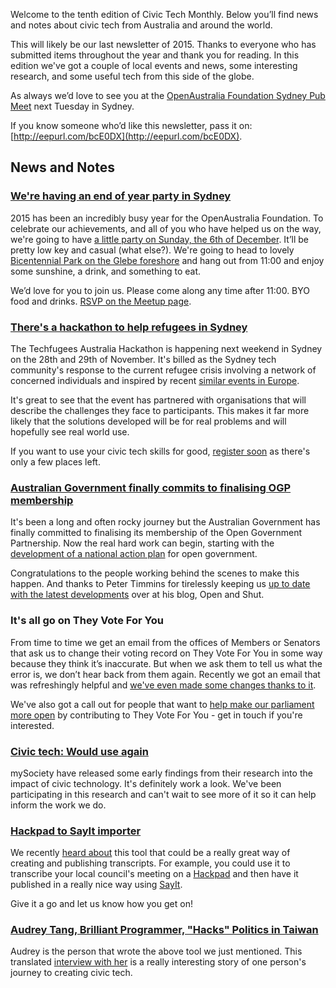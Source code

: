 Welcome to the tenth edition of Civic Tech Monthly.
Below you’ll find news and notes
about civic tech from Australia and around the world.

This will likely be our last newsletter of 2015.
Thanks to everyone who has submitted items throughout the year and
thank you for reading.
In this edition we've got a couple of local events and news,
some interesting research, and some useful tech from this side of the globe.

As always we’d love to see you
at the [OpenAustralia Foundation Sydney Pub Meet](http://www.meetup.com/OpenAustralia-Foundation/events/222169552/)
next Tuesday in Sydney.

If you know someone who’d like this newsletter, pass it on:
[http://eepurl.com/bcE0DX](http://eepurl.com/bcE0DX).

##  News and Notes

### [We're having an end of year party in Sydney](http://www.meetup.com/OpenAustralia-Foundation/events/226363975/)

2015 has been an incredibly busy year for the OpenAustralia Foundation.
To celebrate our achievements, and all of you who have helped us on the way,
we're going to have [a little party on Sunday, the 6th of December](http://www.meetup.com/OpenAustralia-Foundation/events/226363975/).
It’ll be pretty low key and casual (what else?).
We're going to head to lovely [Bicentennial Park on the Glebe foreshore](https://www.google.com/maps/place/Bicentennial+Park+-+Glebe/@-33.8725431,151.1605678,7313m/data=!3m1!1e3!4m6!1m3!3m2!1s0x6b12afd1b80160cf:0xf017d68f9f222f0!2sBicentennial+Park+-+Glebe!3m1!1s0x6b12afd1b80160cf:0xf017d68f9f222f0!6m1!1e1?hl=en)
and hang out from 11:00 and enjoy some sunshine, a drink, and something to eat.

We’d love for you to join us. Please come along any time after 11:00. BYO food and drinks.
[RSVP on the Meetup page](http://www.meetup.com/OpenAustralia-Foundation/events/226363975/).

### [There's a hackathon to help refugees in Sydney](https://www.eventbrite.com.au/e/techfugees-australia-hackathon-tickets-19351828841)

The Techfugees Australia Hackathon is happening next weekend in Sydney on the 28th and 29th of November.
It's billed as the Sydney tech community's response to the current refugee crisis involving a network of concerned individuals and inspired by recent [similar events in Europe](http://www.techfugees.com/).

It's great to see that the event has partnered with organisations that will describe the challenges they face to participants. This makes it far more likely that the solutions developed will be for real problems and will hopefully see real world use.

If you want to use your civic tech skills for good, [register soon](https://www.eventbrite.com.au/e/techfugees-australia-hackathon-tickets-19351828841) as there's only a few places left.

### [Australian Government finally commits to finalising OGP membership](http://ogpau.govspace.gov.au/)

It's been a long and often rocky journey but the Australian Government has finally committed to finalising its membership of the Open Government Partnership. Now the real hard work can begin, starting with the [development of a national action plan](http://ogpau.govspace.gov.au/national-action-plan/) for open government.

Congratulations to the people working behind the scenes to make this happen. And thanks to Peter Timmins for tirelessly keeping us [up to date with the latest developments](http://foi-privacy.blogspot.com.au/search/label/Australia.%20Open%20Government%20Partnership.) over at his blog, Open and Shut.

### It's all go on They Vote For You

From time to time we get an email from the offices of Members or Senators that ask us to change their voting record on They Vote For You in some way because they think it’s inaccurate. But when we ask them to tell us what the error is, we don’t hear back from them again. Recently we got an email that was refreshingly helpful and [we've even made some changes thanks to it](https://www.openaustraliafoundation.org.au/2015/11/05/they-vote-for-you-theres-something-wrong-with-andrew-wilkies-voting-record/).

We've also got a call out for people that want to [help make our parliament more open](https://www.openaustraliafoundation.org.au/2015/11/13/they-vote-for-you-join-our-summer-working-bee/) by contributing to They Vote For You - get in touch if you're interested.

### [Civic tech: Would use again](https://www.mysociety.org/2015/10/28/who-benefits-from-civic-technology/)

mySociety have released some early findings from their research into the impact of civic technology. It's definitely work a look. We've been participating in this research and can't wait to see more of it so it can help inform the work we do.

### [Hackpad to SayIt importer](http://pad.archive.tw/)

We recently [heard about](https://twitter.com/audreyt/status/664376117197828096) this tool that could be a really great way of creating and publishing transcripts. For example, you could use it to transcribe your local council's meeting on a [Hackpad](https://hackpad.com/) and then have it published in a really nice way using [SayIt](http://sayit.mysociety.org/).

Give it a go and let us know how you get on!

### [Audrey Tang, Brilliant Programmer, "Hacks" Politics in Taiwan](http://blog.openculture.org/2015/10/12/audrey-tang-brilliant-programmer-hacks-politics-in-taiwan/)

Audrey is the person that wrote the above tool we just mentioned. This translated [interview with her](http://blog.openculture.org/2015/10/12/audrey-tang-brilliant-programmer-hacks-politics-in-taiwan/) is a really interesting story of one person's journey to creating civic tech.
